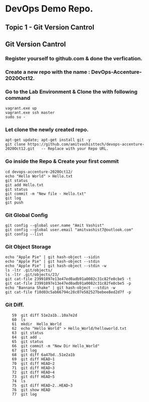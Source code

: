 # DevOps Demo Repo.

## Topic 1 - Git Version Cantrol

## Git Version Cantrol

### Register yourself to github.com & done the verfication. 

### Create a new repo with the name : DevOps-Accenture-2020Oct12. 

### Go to the Lab Environment & Clone the with following command
```
vagrant.exe up 
vagrant.exe ssh master
sudo su - 
```

### Let clone the newly created repo. 

```
apt-get update; apt-get install git -y
git clone https://github.com/amitvashisttech/devops-accenture-2020Oct12.git   -- Replace with your Repo URL.  
```


### Go inside the Repo & Create your first commit 
```
cd devops-accenture-2020Oct12/
echo "Hello World" > Hello.txt
git status
git add Hello.txt
git status
git commit -m "New file - Hello.txt"
git log
git push
```

### Git Global Config 
```
git config --global user.name "Amit Vashist"
git config --global user.email "amitvashist7@outlook.com"
git config --list 
```


### Git Object Storage
```
echo "Apple Pie" | git hash-object --sidin
echo "Apple Pie" | git hash-object --stdin
echo "Apple Pie" | git hash-object --stdin -w
ls -ltr .git/objects/
ls -ltr .git/objects/23/
git cat-file 23991897e13e47ed0adb91a0082c31c82fe0cbe5 -t
git cat-file 23991897e13e47ed0adb91a0082c31c82fe0cbe5 -p
echo "Bannana Shake" | git hash-object --stdin -w
git cat-file f10d03c5ab66794c28c07e582527bebee8ed2d7f -p
```
### Git Diff. 
```
   59  git diff 51e2a1b..10a7e2d
   60  ls
   61  mkdir  Hello_World
   62  echo "Hello World" > Hello_World/helloworld.txt
   63  git status
   64  git add .
   65  git status
   66  git commit -m "New Dir Hello_World"
   67  git log
   68  git diff 6a47bd..51e2a1b
   69  git diff HEAD~1
   70  git diff HEAD~2
   71  git diff HEAD~3
   72  git diff HEAD~4
   73  git diff HEAD~5
   74  ls
   75  git diff HEAD~2..HEAD~3
   76  git show HEAD
   77  git log
```
